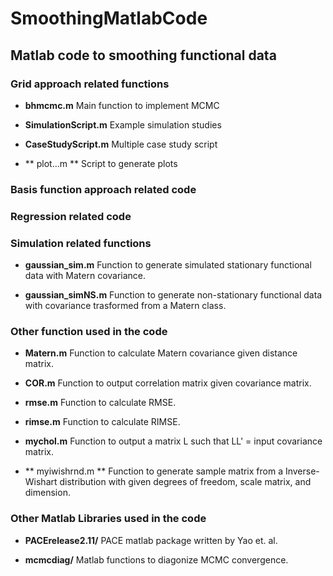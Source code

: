 SmoothingMatlabCode
===================

## Matlab code to smoothing functional data

### Grid approach related functions
- **bhmcmc.m**
Main function to implement MCMC

- **SimulationScript.m**
Example simulation studies

- **CaseStudyScript.m**
Multiple case study script

- ** plot...m **
Script to generate plots

### Basis function approach related code

### Regression related code

### Simulation related functions
- **gaussian_sim.m**
Function to generate simulated stationary functional data with Matern covariance.

- **gaussian_simNS.m**
Function to generate non-stationary functional data with covariance trasformed from a Matern class.

### Other function used in the code
- **Matern.m**
Function to calculate Matern covariance given distance matrix.

- **COR.m**
Function to output correlation matrix given covariance matrix.

- **rmse.m**
Function to calculate RMSE.

- **rimse.m**
Function to calculate RIMSE.

- **mychol.m**
Function to output a matrix L such that LL' = input covariance matrix.

- ** myiwishrnd.m **
Function to generate sample matrix from a Inverse-Wishart distribution with given degrees of freedom, scale matrix, and dimension.

### Other Matlab Libraries used in the code

- **PACErelease2.11/**
PACE matlab package written by Yao et. al.

- **mcmcdiag/**
Matlab functions to diagonize MCMC convergence.
